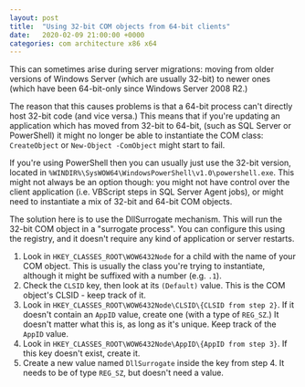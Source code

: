 ```yaml
---
layout: post
title:  "Using 32-bit COM objects from 64-bit clients"
date:   2020-02-09 21:00:00 +0000
categories: com architecture x86 x64
---
```

This can sometimes arise during server migrations: moving from older versions of Windows Server (which are usually 32-bit) to newer ones (which have been 64-bit-only since Windows Server 2008 R2.)

The reason that this causes problems is that a 64-bit process can't directly host 32-bit code (and vice versa.) This means that if you're updating an application which has moved from 32-bit to 64-bit, (such as SQL Server or PowerShell) it might no longer be able to instantiate the COM class: `CreateObject` or `New-Object -ComObject` might start to fail.

If you're using PowerShell then you can usually just use the 32-bit version, located in `%WINDIR%\SysWOW64\WindowsPowerShell\v1.0\powershell.exe`. This might not always be an option though: you might not have control over the client application (i.e. VBScript steps in SQL Server Agent jobs), or might need to instantiate a mix of 32-bit and 64-bit COM objects.

The solution here is to use the DllSurrogate mechanism. This will run the 32-bit COM object in a "surrogate process". You can configure this using the registry, and it doesn't require any kind of application or server restarts.

1. Look in `HKEY_CLASSES_ROOT\WOW6432Node` for a child with the name of your COM object. This is usually the class you're trying to instantiate, although it might be suffixed with a number (e.g. `.1`).
2. Check the `CLSID` key, then look at its `(Default)` value. This is the COM object's CLSID - keep track of it.
3. Look in `HKEY_CLASSES_ROOT\WOW6432Node\CLSID\{CLSID from step 2}`. If it doesn't contain an `AppID` value, create one (with a type of `REG_SZ`.) It doesn't matter what this is, as long as it's unique. Keep track of the `AppID` value.
4. Look in `HKEY_CLASSES_ROOT\WOW6432Node\AppID\{AppID from step 3}`. If this key doesn't exist, create it.
5. Create a new value named `DllSurrogate` inside the key from step 4. It needs to be of type `REG_SZ`, but doesn't need a value.